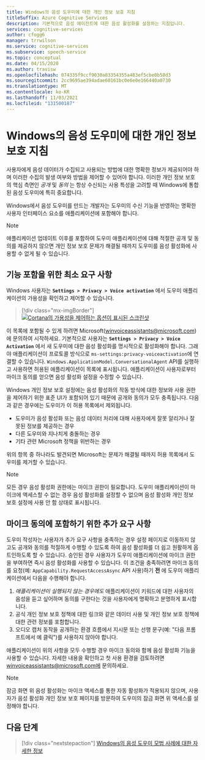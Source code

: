 ```yaml
---
title: Windows의 음성 도우미에 대한 개인 정보 보호 지침
titleSuffix: Azure Cognitive Services
description: 기본적으로 음성 에이전트에 대한 음성 활성화를 설정하는 지침입니다.
services: cognitive-services
author: cfogg6
manager: trrwilson
ms.service: cognitive-services
ms.subservice: speech-service
ms.topic: conceptual
ms.date: 04/15/2020
ms.author: travisw
ms.openlocfilehash: 074335f9ccf9030a83354355a483ef5cbe0b58d3
ms.sourcegitcommit: 2cc9695ae394adae60161bc0e6e0e166440a0730
ms.translationtype: MT
ms.contentlocale: ko-KR
ms.lasthandoff: 11/03/2021
ms.locfileid: "131500187"
---
```

# <a name="privacy-guidelines-for-voice-assistants-on-windows"></a>Windows의 음성 도우미에 대한 개인 정보 보호 지침

사용자에게 음성 데이터가 수집되고 사용되는 방법에 대한 명확한 정보가 제공되어야 하며 이러한 수집의 발생 여부와 방법을 제어할 수 있어야 합니다. 이러한 개인 정보 보호의 핵심 측면인 *공개* 및 *동의* 는 항상 수신되는 사용 특성을 고려할 때 Windows에 통합된 음성 도우미에 특히 중요합니다.

Windows에서 음성 도우미를 만드는 개발자는 도우미의 수신 기능을 반영하는 명확한 사용자 인터페이스 요소를 애플리케이션에 포함해야 합니다.

> [!NOTE]
> 애플리케이션 업데이트 이후를 포함하여 도우미 애플리케이션에 대해 적절한 공개 및 동의를 제공하지 않으면 개인 정보 보호 문제가 해결될 때까지 도우미를 음성 활성화에 사용할 수 없게 될 수 있습니다.

## <a name="minimum-requirements-for-feature-inclusion"></a>기능 포함을 위한 최소 요구 사항

Windows 사용자는 **`Settings > Privacy > Voice activation`** 에서 도우미 애플리케이션의 가용성을 확인하고 제어할 수 있습니다.

 > [!div class="mx-imgBorder"]
 > [![Cortana의 가용성을 제어하는 옵션이 표시된 스크린샷](media/voice-assistants/windows_voice_assistant/privacy-app-listing.png "도우미 애플리케이션에 대한 Windows 음성 활성화 개인 정보 보호 설정 항목")](media/voice-assistants/windows_voice_assistant/privacy-app-listing.png#lightbox)

이 목록에 포함될 수 있게 하려면 Microsoft(winvoiceassistants@microsoft.com)에 문의하여 시작하세요. 기본적으로 사용자는 **`Settings > Privacy > Voice Activation`** 에서 새 도우미에 대한 음성 활성화를 명시적으로 활성화해야 합니다. 그래야 애플리케이션이 프로토콜 방식으로 `ms-settings:privacy-voiceactivation`에 연결할 수 있습니다. `Windows.ApplicationModel.ConversationalAgent` API를 실행하고 사용하면 허용된 애플리케이션이 목록에 표시됩니다. 애플리케이션이 사용자로부터 마이크 동의를 얻으면 음성 활성화 설정을 수정할 수 있습니다.

Windows 개인 정보 보호 설정에는 음성 활성화의 작동 방식에 대한 정보와 사용 권한을 제어하기 위한 표준 UI가 포함되어 있기 때문에 공개와 동의가 모두 충족됩니다. 다음과 같은 경우에는 도우미가 이 허용 목록에서 제외됩니다.

* 도우미가 음성 활성화 또는 음성 데이터 처리에 대해 사용자에게 잘못 알리거나 잘못된 정보를 제공하는 경우
* 다른 도우미와 지나치게 충돌하는 경우
* 기타 관련 Microsoft 정책을 위반하는 경우

위의 항목 중 하나라도 발견되면 Microsoft는 문제가 해결될 때까지 허용 목록에서 도우미를 제거할 수 있습니다.

> [!NOTE]
> 모든 경우 음성 활성화 권한에는 마이크 권한이 필요합니다. 도우미 애플리케이션이 마이크에 액세스할 수 없는 경우 음성 활성화를 설정할 수 없으며 음성 활성화 개인 정보 보호 설정에 사용 안 함 상태로 표시됩니다.

## <a name="additional-requirements-for-inclusion-in-microphone-consent"></a>마이크 동의에 포함하기 위한 추가 요구 사항

도우미 작성자는 사용자가 추가 요구 사항을 충족하는 경우 설정 페이지로 이동하지 않고도 공개와 동의를 적절하게 수행할 수 있도록 하여 음성 활성화를 더 쉽고 원활하게 옵트인하도록 할 수 있습니다. 승인된 경우 사용자가 도우미 애플리케이션에 마이크 권한을 부여하면 즉시 음성 활성화를 사용할 수 있습니다. 이 조건을 충족하려면 마이크 동의를 요청(예: `AppCapability.RequestAccessAsync` API 사용)하기 **전** 에 도우미 애플리케이션에서 다음을 수행해야 합니다.

1. *애플리케이션이 실행되지 않는 경우에도* 애플리케이션이 키워드에 대한 사용자의 음성을 듣고 싶어하며 동의를 구한다는 것을 사용자에게 명확하고 분명하게 표시합니다.
1. 공식 개인 정보 보호 정책에 대한 링크와 같은 데이터 사용 및 개인 정보 보호 정책에 대한 관련 정보를 포함합니다.
1. 오디오 캡처 동작을 공개하는 환경 흐름에서 지시문 또는 선행 문구(예: "다음 프롬프트에서 예 클릭")를 사용하지 않아야 합니다.

애플리케이션이 위의 사항을 모두 수행할 경우 마이크 동의와 함께 음성 활성화 기능을 사용할 수 있습니다. 자세한 내용을 확인하고 첫 사용 환경을 검토하려면 winvoiceassistants@microsoft.com에 문의하세요.

> [!NOTE]
> 잠금 화면 위 음성 활성화는 마이크 액세스를 통한 자동 활성화가 적용되지 않으며, 사용자가 음성 활성화 개인 정보 보호 페이지를 방문하여 도우미의 잠금 화면 위 액세스를 설정해야 합니다.

## <a name="next-steps"></a>다음 단계

> [!div class="nextstepaction"]
> [Windows의 음성 도우미 모범 사례에 대한 자세한 정보](windows-voice-assistants-best-practices.md)

